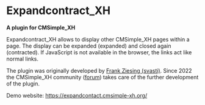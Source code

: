 # Expandcontract_XH #
**A plugin for CMSimple_XH**

Expandcontract_XH allows to display other CMSimple_XH pages within a page. The display can be expanded (expanded) and closed again (contracted). If JavaScript is not available in the browser, the links act like normal links.

The plugin was originally developed by [Frank Ziesing (svasti)](https://svasti.de/). Since 2022 the CMSimple_XH community ([forum](https://cmsimpleforum.com/viewtopic.php?f=16&t=18315#p82951)) takes care of the further development of the plugin.

Demo website:
https://expandcontact.cmsimple-xh.org/
